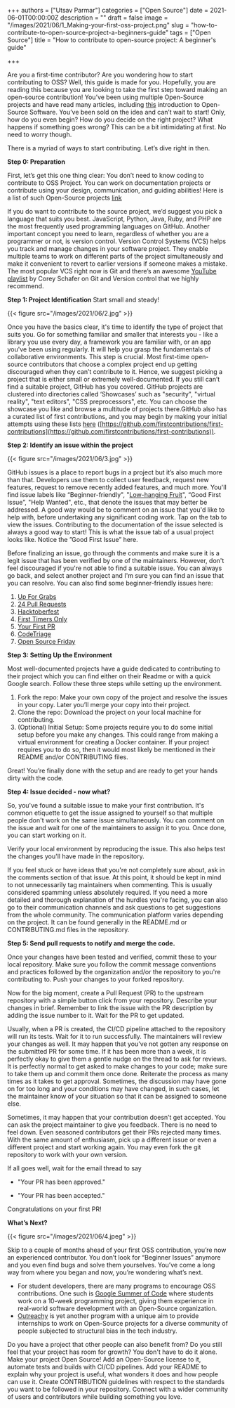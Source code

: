 +++
authors = ["Utsav Parmar"]
categories = ["Open Source"]
date = 2021-06-01T00:00:00Z
description = ""
draft = false
image = "/images/2021/06/1_Making-your-first-oss-project.png"
slug = "how-to-contribute-to-open-source-project-a-beginners-guide"
tags = ["Open Source"]
title = "How to contribute to open-source project: A beginner's guide"

+++

Are you a first-time contributor? Are you wondering how to start contributing to OSS? Well, this guide is made for you. Hopefully, you are reading this because you are looking to take the first step toward making an open-source contribution! You’ve been using multiple Open-Source projects and have read many articles, including [this](/benefits-and-challenges-of-open-source-development/) introduction to Open-Source Software. You’ve been sold on the idea and can’t wait to start! Only, how do you even begin? How do you decide on the right project? What happens if something goes wrong? This can be a bit intimidating at first. No need to worry though.

There is a myriad of ways to start contributing. Let’s dive right in then.

**Step 0: Preparation**

First, let’s get this one thing clear: You don’t need to know coding to contribute to OSS Project. You can work on documentation projects or contribute using your design, communication, and guiding abilities! Here is a list of such Open-Source projects [link](https://github.com/szabgab/awesome-for-non-programmers)

If you do want to contribute to the source project, we’d suggest you pick a language that suits you best. JavaScript, Python, Java, Ruby, and PHP are the most frequently used programming languages on GitHub. Another important concept you need to learn, regardless of whether you are a programmer or not, is version control. Version Control Systems (VCS) helps you track and manage changes in your software project. They enable multiple teams to work on different parts of the project simultaneously and make it convenient to revert to earlier versions if someone makes a mistake. The most popular VCS right now is Git and there’s an awesome [YouTube playlist](https://www.youtube.com/playlist?list=PL-osiE80TeTuRUfjRe54Eea17-YfnOOAx) by Corey Schafer on Git and Version control that we highly recommend.

**Step 1: Project Identification** Start small and steady!

{{< figure src="/images/2021/06/2.jpg" >}}

Once you have the basics clear, it's time to identify the type of project that suits you. Go for something familiar and smaller that interests you - like a library you use every day, a framework you are familiar with, or an app you've been using regularly. It will help you grasp the fundamentals of collaborative environments. This step is crucial. Most first-time open-source contributors that choose a complex project end up getting discouraged when they can’t contribute to it. Hence, we suggest picking a project that is either small or extremely well-documented. If you still can’t find a suitable project, GitHub has you covered. GitHub projects are clustered into directories called ‘Showcases’ such as "security", "virtual reality", "text editors", "CSS preprocessors", etc. You can choose the showcase you like and browse a multitude of projects there.GitHub also has a curated list of first contributions, and you may begin by making your initial attempts using these lists [here](https://github.com/JGEC-Winter-of-Code/Beginner-Repo/%22%20/) ([https://github.com/firstcontributions/first-contributions](https://github.com/firstcontributions/first-contributions)).

**Step 2: Identify an issue within the project**

{{< figure src="/images/2021/06/3.jpg" >}}

GitHub issues is a place to report bugs in a project but it’s also much more than that. Developers use them to collect user feedback, request new features, request to remove recently added features, and much more. You'll find issue labels like “Beginner-friendly", "[Low-hanging Fruit](https://github.com/topics/low-hanging-fruit)", “Good First Issue”, "Help Wanted", etc., that denote the issues that may better be addressed. A good way would be to comment on an issue that you'd like to help with, before undertaking any significant coding work. Tap on the tab to view the issues. Contributing to the documentation of the issue selected is always a good way to start! This is what the issue tab of a usual project looks like. Notice the ”Good First Issue” here.

Before finalizing an issue, go through the comments and make sure it is a legit issue that has been verified by one of the maintainers. However, don't feel discouraged if you're not able to find a suitable issue. You can always go back, and select another project and I'm sure you can find an issue that you can resolve. You can also find some beginner-friendly issues here:

1. [Up For Grabs](https://workat.tech/general/article/open-source-contribution-guide-xmhf1k601vdj)
2. [24 Pull Requests](https://24pullrequests.com/)
3. [Hacktoberfest](https://hacktoberfest.digitalocean.com/)
4. [First Timers Only](https://www.firsttimersonly.com/)
5. [Your First PR](http://yourfirstpr.github.io/)
6. [CodeTriage](https://www.codetriage.com/)
7. [Open Source Friday](https://opensourcefriday.com/)

**Step 3: Setting Up the Environment**

Most well-documented projects have a guide dedicated to contributing to their project which you can find either on their Readme or with a quick Google search. Follow these three steps while setting up the environment.

1. Fork the repo: Make your own copy of the project and resolve the issues in your copy. Later you’ll merge your copy into their project.
2. Clone the repo: Download the project on your local machine for contributing.
3. (Optional) Initial Setup: Some projects require you to do some initial setup before you make any changes. This could range from making a virtual environment for creating a Docker container. If your project requires you to do so, then it would most likely be mentioned in their README and/or CONTRIBUTING files.

Great! You’re finally done with the setup and are ready to get your hands dirty with the code.

**Step 4: Issue decided - now what?**

So, you've found a suitable issue to make your first contribution. It's common etiquette to get the issue assigned to yourself so that multiple people don't work on the same issue simultaneously. You can comment on the issue and wait for one of the maintainers to assign it to you. Once done, you can start working on it.

Verify your local environment by reproducing the issue. This also helps test the changes you'll have made in the repository.

If you feel stuck or have ideas that you're not completely sure about, ask in the comments section of that issue. At this point, it should be kept in mind to not unnecessarily tag maintainers when commenting. This is usually considered spamming unless absolutely required. If you need a more detailed and thorough explanation of the hurdles you're facing, you can also go to their communication channels and ask questions to get suggestions from the whole community. The communication platform varies depending on the project. It can be found generally in the README.md or CONTRIBUTING.md files in the repository.

**Step 5: Send pull requests to notify and merge the code.**

Once your changes have been tested and verified, commit these to your local repository. Make sure you follow the commit message conventions and practices followed by the organization and/or the repository to you're contributing to. Push your changes to your forked repository.

Now for the big moment, create a Pull Request (PR) to the upstream repository with a simple button click from your repository. Describe your changes in brief. Remember to link the issue with the PR description by adding the issue number to it. Wait for the PR to get updated.

Usually, when a PR is created, the CI/CD pipeline attached to the repository will run its tests. Wait for it to run successfully. The maintainers will review your changes as well. It may happen that you've not gotten any response on the submitted PR for some time. If it has been more than a week, it is perfectly okay to give them a gentle nudge on the thread to ask for reviews. It is perfectly normal to get asked to make changes to your code; make sure to take them up and commit them once done. Reiterate the process as many times as it takes to get approval. Sometimes, the discussion may have gone on for too long and your conditions may have changed, in such cases, let the maintainer know of your situation so that it can be assigned to someone else.

Sometimes, it may happen that your contribution doesn’t get accepted. You can ask the project maintainer to give you feedback. There is no need to feel down. Even seasoned contributors get their PRs rejected many times. With the same amount of enthusiasm, pick up a different issue or even a different project and start working again. You may even fork the git repository to work with your own version.

If all goes well, wait for the email thread to say

- "Your PR has been approved."

- "Your PR has been accepted."

Congratulations on your first PR!

**What’s Next?**

{{< figure src="/images/2021/06/4.jpeg" >}}

Skip to a couple of months ahead of your first OSS contribution, you’re now an experienced contributor. You don’t look for “Beginner Issues” anymore and you even find bugs and solve them yourselves. You’ve come a long way from where you began and now, you’re wondering what’s next.

- For student developers, there are many programs to encourage OSS contributions. One such is [Google Summer of Code](https://summerofcode.withgoogle.com/) where students work on a 10-week programming project, giving them experience in real-world software development with an Open-Source organization.
- [Outreachy](https://www.outreachy.org/) is yet another program with a unique aim to provide internships to work on Open-Source projects for a diverse community of people subjected to structural bias in the tech industry.

Do you have a project that other people can also benefit from? Do you still feel that your project has room for growth? You don't have to do it alone. Make your project Open Source! Add an Open-Source license to it, automate tests and builds with CI/CD pipelines. Add your README to explain why your project is useful, what wonders it does and how people can use it. Create CONTRIBUTION guidelines with respect to the standards you want to be followed in your repository. Connect with a wider community of users and contributors while building something you love.
